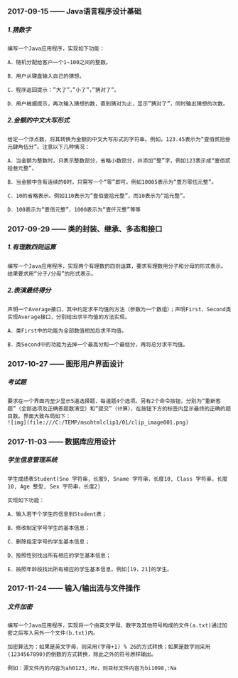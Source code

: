 ### 2017-09-15 —— Java语言程序设计基础

##### 1.猜数字

```
编写一个Java应用程序，实现如下功能：

A．随机分配给客户一个1~100之间的整数。

B．用户从键盘输入自己的猜想。

C．程序返回提示：”大了”，”小了”，”猜对了”。

D．用户根据提示，再次输入猜想的数，直到猜对为止，显示”猜对了”，同时输出猜想的次数。
```



##### 2.金额的中文大写形式

```
给定一个浮点数，将其转换为金额的中文大写形式的字符串。例如，123.45表示为“壹佰贰拾叁元肆角伍分”。注意以下几种情况：

A．当金额为整数时，只表示整数部分，省略小数部分，并添加“整”字，例如123表示成“壹佰贰拾叁元整”。

B．当金额中含有连续的0时，只需写一个“零”即可。例如10005表示为“壹万零伍元整”。

C．10的省略表示。例如110表示为“壹佰壹拾元整”，而10表示为“拾元整”。

D．100表示为“壹佰元整”，1000表示为“壹仟元整”等等
```



### 2017-09-29 —— 类的封装、继承、多态和接口

##### 1.有理数四则运算

```
编写一个Java应用程序，实现两个有理数的四则运算，要求有理数用分子和分母的形式表示。结果要求用“分子/分母”的形式表示。
```



##### 2.表演最终得分

```
声明一个Average接口，其中约定求平均值的方法（参数为一个数组）；声明First、Second类实现Average接口，分别给出求平均值的方法实现。

A．类First中的功能为全部数值相加后求平均值。

B．类Second中的功能为去掉一个最高分和一个最低分，再将总分求平均值。
```



### 2017-10-27 —— 图形用户界面设计

##### 考试题

```
要求在一个界面内至少显示5道选择题，每道题4个选项。另有2个命令按钮，分别为“重新答题”（全部选项及正确答题数清空）和“提交”（计算），在按钮下方的标签内显示最终的正确的题目数。界面大致布局如下：
![img](file:///C:/TEMP/msohtmlclip1/01/clip_image001.png)
```



### 2017-11-03 —— 数据库应用设计



##### 学生信息管理系统

```
学生成绩表Student(Sno 字符串，长度9, Sname 字符串，长度10, Class 字符串，长度10, Age 整型, Sex 字符串，长度2)

实现如下功能：

A．输入若干个学生的信息到Student表；

B．修改制定学号学生的基本信息；

C．删除指定学号的学生基本信息；

D．按照性别找出所有相应的学生基本信息；

E．按照年龄段找出所有相应的学生基本信息，例如[19，21]的学生。
```



### 2017-11-24 —— 输入/输出流与文件操作



##### 文件加密

```
编写一个Java应用程序，实现将一个由英文字母、数字及其他符号构成的文件(a.txt)通过加密之后写入另外一个文件(b.txt)内。

加密算法为：如果是英文字母，则采用(字母+1) % 26的方式转换；如果是数字则采用(1234567890)的倒数的方式转换，除此之外的符号原样输出。

例如：源文件内的内容为ah0123,:Mz，则目标文件内容为bi1098,:Na
```

